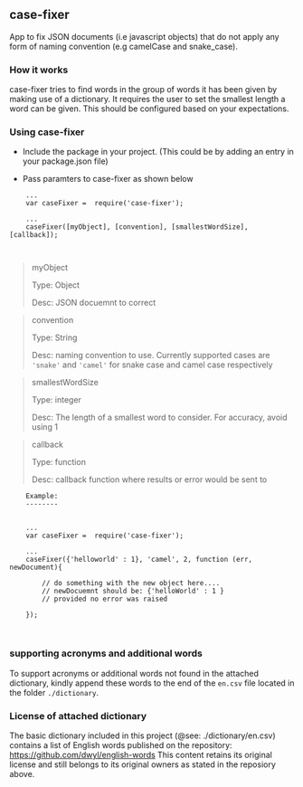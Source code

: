 case-fixer
----------

App to fix JSON documents (i.e javascript objects) that do not apply any form of naming convention (e.g camelCase and snake_case).


### How it works
case-fixer tries to find words in the group of words it has been given by making use of a dictionary. 
It requires the user to set the smallest length a word can be given. This should be configured based on 
your expectations. 



### Using case-fixer

* Include the package in your project. (This could be by adding an entry in your package.json file)

* Pass paramters to case-fixer as shown below
```$xslt
    ...
    var caseFixer =  require('case-fixer'); 
    
    ...
    caseFixer([myObject], [convention], [smallestWordSize], [callback]); 
    
    
```

> myObject
>
>Type: Object
>
>Desc: JSON docuemnt to correct


>convention
>
>Type: String
>
>Desc: naming convention to use. Currently supported cases are ```'snake'``` and ```'camel'``` 
for snake case and camel case respectively

>smallestWordSize
>
>Type: integer
>
>Desc: The length of a smallest word to consider. For accuracy, avoid using 1

>callback
>
>Type: function
>
>Desc: callback function where results or error would be sent to


```$xslt
    Example:
    --------
    
    
    ...
    var caseFixer =  require('case-fixer'); 
    
    ...
    caseFixer({'helloworld' : 1}, 'camel', 2, function (err, newDocument){
        
        // do something with the new object here....
        // newDocuemnt should be: {'helloWorld' : 1 } 
        // provided no error was raised
    
    });
        
    
```


### supporting acronyms and additional words

To support acronyms or additional words not found in the attached dictionary, kindly append these words to the end of the ```en.csv```
file located in  the folder ```./dictionary```.





### License of attached dictionary

The basic dictionary included in this project (@see: ./dictionary/en.csv) contains a list of English words published on the repository: https://github.com/dwyl/english-words This content retains its original license and still belongs to its original owners as stated in the reposiory above.